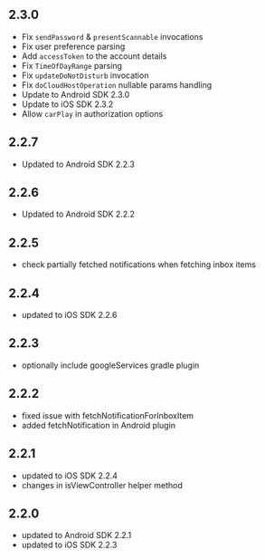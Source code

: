 ## 2.3.0
* Fix `sendPassword` & `presentScannable` invocations
* Fix user preference parsing
* Add `accessToken` to the account details
* Fix `TimeOfDayRange` parsing
* Fix `updateDoNotDisturb` invocation
* Fix `doCloudHostOperation` nullable params handling
* Update to Android SDK 2.3.0
* Update to iOS SDK 2.3.2
* Allow `carPlay` in authorization options

## 2.2.7
* Updated to Android SDK 2.2.3

## 2.2.6
* Updated to Android SDK 2.2.2

## 2.2.5
* check partially fetched notifications when fetching inbox items 

## 2.2.4
* updated to iOS SDK 2.2.6

## 2.2.3
* optionally include googleServices gradle plugin

## 2.2.2
* fixed issue with fetchNotificationForInboxItem
* added fetchNotification in Android plugin

## 2.2.1
* updated to iOS SDK 2.2.4
* changes in isViewController helper method

## 2.2.0
* updated to Android SDK 2.2.1
* updated to iOS SDK 2.2.3
